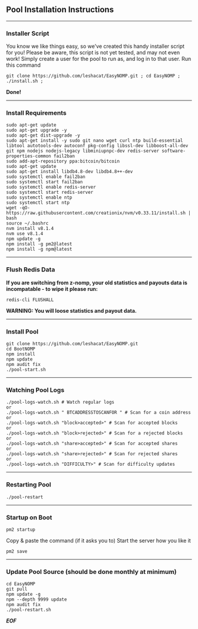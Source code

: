## Pool Installation Instructions

-------

### Installer Script
You know we like things easy, so we've created this handy installer script for you!
Please be aware, this script is not yet tested, and may not even work!
Simply create a user for the pool to run as, and log in to that user.
Run this command

```
git clone https://github.com/leshacat/EasyNOMP.git ; cd EasyNOMP ; ./install.sh ;
```
**Done!**

-------
### Install Requirements
```
sudo apt-get update
sudo apt-get upgrade -y
sudo apt-get dist-upgrade -y
sudo apt-get install -y sudo git nano wget curl ntp build-essential libtool autotools-dev autoconf pkg-config libssl-dev libboost-all-dev git npm nodejs nodejs-legacy libminiupnpc-dev redis-server software-properties-common fail2ban
sudo add-apt-repository ppa:bitcoin/bitcoin
sudo apt-get update
sudo apt-get install libdb4.8-dev libdb4.8++-dev
sudo systemctl enable fail2ban
sudo systemctl start fail2ban
sudo systemctl enable redis-server
sudo systemctl start redis-server
sudo systemctl enable ntp
sudo systemctl start ntp
wget -qO- https://raw.githubusercontent.com/creationix/nvm/v0.33.11/install.sh | bash
source ~/.bashrc
nvm install v8.1.4
nvm use v8.1.4
npm update -g
npm install -g pm2@latest
npm install -g npm@latest
```

-------
### Flush Redis Data
**If you are switching from z-nomp, your old statistics and payouts data is incompatable - to wipe it please run:**
```
redis-cli FLUSHALL
```
**WARNING: You will loose statistics and payout data.**

-------
### Install Pool
```
git clone https://github.com/leshacat/EasyNOMP.git
cd BootNOMP
npm install
npm update
npm audit fix
./pool-start.sh
```

-------
### Watching Pool Logs
```
./pool-logs-watch.sh # Watch regular logs
or
./pool-logs-watch.sh " BTCADDRESSTOSCANFOR " # Scan for a coin address
or
./pool-logs-watch.sh "block>accepted>" # Scan for accepted blocks
or
./pool-logs-watch.sh "block>rejected>" # Scan for a rejected blocks
or
./pool-logs-watch.sh "share>accepted>" # Scan for accepted shares
or
./pool-logs-watch.sh "share>rejected>" # Scan for rejected shares
or
./pool-logs-watch.sh "DIFFICULTY>" # Scan for difficulty updates
```

-------
### Restarting Pool
```
./pool-restart
```

-------
### Startup on Boot
```
pm2 startup
```
Copy & paste the command (if it asks you to)
Start the server how you like it
```
pm2 save
```

-------
### Update Pool Source (should be done monthly at minimum)
```
cd EasyNOMP
git pull
npm update -g
npm --depth 9999 update
npm audit fix
./pool-restart.sh
```

***EOF***

